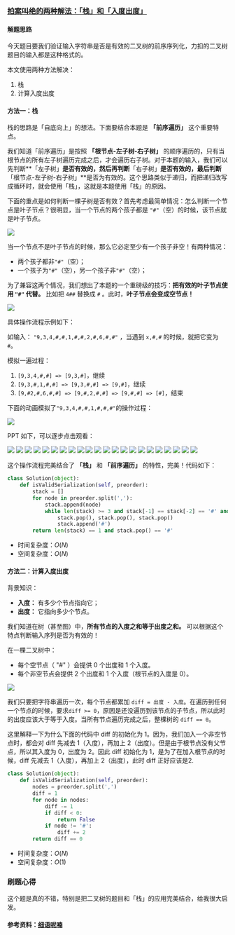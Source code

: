 ### [拍案叫绝的两种解法：「栈」和「入度出度」](https://leetcode.cn/problems/verify-preorder-serialization-of-a-binary-tree/solutions/651132/pai-an-jiao-jue-de-liang-chong-jie-fa-zh-66nt/)

#### 解题思路

今天题目要我们验证输入字符串是否是有效的二叉树的前序序列化，力扣的二叉树题目的输入都是这种格式的。

本文使用两种方法解决：

1. 栈
2. 计算入度出度

#### 方法一：栈

栈的思路是「自底向上」的想法。下面要结合本题是 **「前序遍历」** 这个重要特点。

我们知道「前序遍历」是按照 **「根节点-左子树-右子树」** 的顺序遍历的，只有当根节点的所有左子树遍历完成之后，才会遍历右子树。对于本题的输入，我们可以先判断**「左子树」**是否有效的，然后再判断**「右子树」**是否有效的，最后判断**「根节点-左子树-右子树」**是否为有效的。这个思路类似于递归，而把递归改写成循环时，就会使用「栈」，这就是本题使用「栈」的原因。

下面的重点是如何判断一棵子树是否有效？首先考虑最简单情况：怎么判断一个节点是叶子节点？很明显，当一个节点的两个孩子都是 `"#"`（空）的时候，该节点就是叶子节点。

![](./assets/img/Solution0331_oth_1_01.jpeg)

当一个节点不是叶子节点的时候，那么它必定至少有一个孩子非空！有两种情况：

- 两个孩子都非`"#"`（空）；
- 一个孩子为`"#"`（空），另一个孩子非`"#"`（空）；

为了兼容这两个情况，我们想出了本题的一个重磅级的技巧：**把有效的叶子节点使用 `"#"` 代替。** 比如把 `4##` 替换成 `#` 。此时，**叶子节点会变成空节点！**

![](./assets/img/Solution0331_oth_1_02.jpeg)

具体操作流程示例如下：

如输入： `"9,3,4,#,#,1,#,#,2,#,6,#,#"` ，当遇到 `x,#,#` 的时候，就把它变为 `#`。

模拟一遍过程：

1. `[9,3,4,#,#] => [9,3,#]`，继续
2. `[9,3,#,1,#,#] => [9,3,#,#] => [9,#]`，继续
3. `[9,#2,#,6,#,#] => [9,#,2,#,#] => [9,#,#] => [#]`，结束

下面的动画模拟了`"9,3,4,#,#,1,#,#,#"`的操作过程：

![](./assets/img/Solution0331_oth_1_03.gif)

PPT 如下，可以逐步点击观看：

![](./assets/img/Solution0331_oth_1_04.jpeg)
![](./assets/img/Solution0331_oth_1_05.jpeg)
![](./assets/img/Solution0331_oth_1_06.jpeg)
![](./assets/img/Solution0331_oth_1_07.jpeg)
![](./assets/img/Solution0331_oth_1_08.jpeg)
![](./assets/img/Solution0331_oth_1_09.jpeg)
![](./assets/img/Solution0331_oth_1_10.jpeg)
![](./assets/img/Solution0331_oth_1_11.jpeg)
![](./assets/img/Solution0331_oth_1_12.jpeg)
![](./assets/img/Solution0331_oth_1_13.jpeg)
![](./assets/img/Solution0331_oth_1_14.jpeg)
![](./assets/img/Solution0331_oth_1_15.jpeg)
![](./assets/img/Solution0331_oth_1_16.jpeg)
![](./assets/img/Solution0331_oth_1_17.jpeg)
![](./assets/img/Solution0331_oth_1_18.jpeg)
![](./assets/img/Solution0331_oth_1_19.jpeg)
![](./assets/img/Solution0331_oth_1_20.jpeg)
![](./assets/img/Solution0331_oth_1_21.jpeg)
![](./assets/img/Solution0331_oth_1_22.jpeg)
![](./assets/img/Solution0331_oth_1_23.jpeg)
![](./assets/img/Solution0331_oth_1_24.jpeg)
![](./assets/img/Solution0331_oth_1_25.jpeg)

这个操作流程完美结合了 **「栈」** 和 **「前序遍历」** 的特性，完美！代码如下：

```python
class Solution(object):
    def isValidSerialization(self, preorder):
        stack = []
        for node in preorder.split(','):
            stack.append(node)
            while len(stack) >= 3 and stack[-1] == stack[-2] == '#' and stack[-3] != '#':
                stack.pop(), stack.pop(), stack.pop()
                stack.append('#')
        return len(stack) == 1 and stack.pop() == '#'
```

- 时间复杂度：$O(N)$
- 空间复杂度：$O(N)$

#### 方法二：计算入度出度

背景知识：

- **入度：** 有多少个节点指向它；
- **出度：** 它指向多少个节点。

我们知道在树（甚至图）中，**所有节点的入度之和等于出度之和。** 可以根据这个特点判断输入序列是否为有效的！

在一棵二叉树中：

- 每个空节点（ "#" ）会提供 0 个出度和 1 个入度。
- 每个非空节点会提供 2 个出度和 1 个入度（根节点的入度是 0）。

![](./assets/img/Solution0331_oth_1_26.jpeg)

我们只要把字符串遍历一次，每个节点都累加 `diff = 出度 - 入度`。在遍历到任何一个节点的时候，要求`diff >= 0`，原因是还没遍历到该节点的子节点，所以此时的出度应该大于等于入度。当所有节点遍历完成之后，整棵树的 `diff == 0`。

这里解释一下为什么下面的代码中 diff 的初始化为 1。因为，我们加入一个非空节点时，都会对 diff 先减去 1（入度），再加上 2（出度）。但是由于根节点没有父节点，所以其入度为 0，出度为 2。因此 diff 初始化为 1，是为了在加入根节点的时候，diff 先减去 1（入度），再加上 2（出度），此时 diff 正好应该是2.

```python
class Solution(object):
    def isValidSerialization(self, preorder):
        nodes = preorder.split(',')
        diff = 1
        for node in nodes:
            diff -= 1
            if diff < 0:
                return False
            if node != '#':
                diff += 2
        return diff == 0
```

- 时间复杂度：$O(N)$
- 空间复杂度：$O(1)$

### 刷题心得

这个题是真的不错，特别是把二叉树的题目和「栈」的应用完美结合，给我很大启发。

#### 参考资料：[细语呢喃](https://leetcode.cn/link/?target=https%3A%2F%2Fwww.hrwhisper.me%2Fleetcode-verify-preorder-serialization-of-a-binary-tree%2F)
